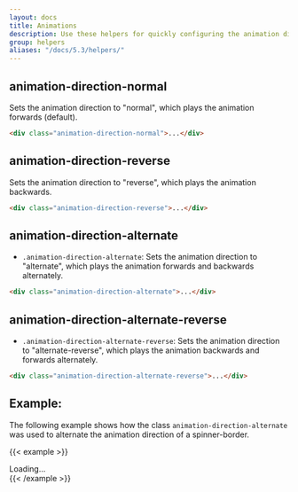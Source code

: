 ```yaml
---
layout: docs
title: Animations
description: Use these helpers for quickly configuring the animation direction of an element.
group: helpers
aliases: "/docs/5.3/helpers/"
---
```


## animation-direction-normal

Sets the animation direction to "normal", which plays the animation forwards (default).

```html
<div class="animation-direction-normal">...</div>
```

## animation-direction-reverse

Sets the animation direction to "reverse", which plays the animation backwards.

```html
<div class="animation-direction-reverse">...</div>
```

## animation-direction-alternate

- `.animation-direction-alternate`: Sets the animation direction to "alternate", which plays the animation forwards and backwards alternately.

```html
<div class="animation-direction-alternate">...</div>
```

## animation-direction-alternate-reverse

- `.animation-direction-alternate-reverse`: Sets the animation direction to "alternate-reverse", which plays the animation backwards and forwards alternately.

```html
<div class="animation-direction-alternate-reverse">...</div>
```

## Example:

The following example shows how the class `animation-direction-alternate` was used to alternate the animation direction of a spinner-border.

{{< example >}}
<div class="spinner-border text-primary animation-direction-alternate" role="status">
  <span class="visually-hidden">Loading...</span>
</div>
{{< /example >}}
